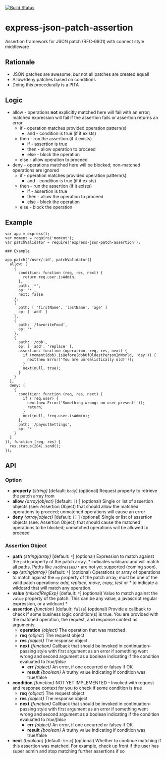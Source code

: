 
[![Build Status](https://travis-ci.org/matmar10/express-json-patch-assertion.svg?branch=master)](https://travis-ci.org/matmar10/express-json-patch-assertion)



# express-json-patch-assertion

Assertion framework for JSON patch (RFC-6901) with connect style middleware

## Rationale

* JSON patches are awesome, _but_ not all patches are created equal!
* Allow/deny patches based on conditions
* Doing this procedurally is a PITA

## Logic

* allow - operations **not** explicitly matched here will fail with an error; matched expression will fail if the assertion fails or assertion returns an error
  * if - operation matches provided operation pattern(s)
    * and - condition is true (if it exists)
  * then - run the assertion (if it exists)
    * if - assertion is true
    * then - allow operation to proceed
    * else - block the operation
  * else - allow operation to proceed
* deny - operations matched here will be blocked; non-matched operations are ignored
  * if - operation matches provided operation pattern(s)
    * and - condition is true (if it exists)
  * then - run the assertion (if it exists)
    * if - assertion is true
    * then - allow the operation to proceed
    * else - block the operation
  * else - block the operation

## Example

```
var app = express();
var moment = require('moment');
var patchValidator = require('express-json-patch-assertion');

### Example

app.patch('/user/:id', patchValidator({
  allow: [
    {
      condition: function (req, res, next) {
        return req.user.isAdmin;
      },
      path: '*',
      op: '*',
      next: false
    },
    {
      path: [ 'firstName', 'lastName', 'age' ]
      op: [ 'add' ]
    },
    {
      path: '/favoriteFood',
      op: '*'
    },
    {
      path: '/dob',
      op: [ 'add', 'replace' ],
      assertion: function (operation, req, res, next) {
        if (moment(dob).isBefore(dobOfOldestPersonInWorld, 'day')) {
          next(new Error('You are unrealistically old!'));
        }
        next(null, true);
      }
    }
  ],
  deny: [
    {
      condition: function (req, res, next) {
        if (!req.user) {
          next(new Error('Something wrong: no user present!'));
          return;
        }
        next(null, !req.user.isAdmin);
      },
      path: '/payoutSettings',
      op: '*'
    }
  ]
}), function (req, res) {
  res.status(204).send();
});

```

## API

### Option

* **property** _{string}_ [default: `body`] (optional) Request property to retrieve the patch array from
* **allow** _{array|object}_ [default: `[]` ] (optional) Single or list of assertion objects (see: Assertion Object) that should allow the matched operations to proceed; unmatched operations will cause an error
* **deny** _{array|object}_ [default: `[]` ] (optional) Single or list of assertion objects (see: Assertion Object) that should cause the matched operations to be blocked; unmatched operations will be allowed to proceed

### Assertion Object

* **path** _{string|array}_ [default: `*`] (optional) Expression to match against the `path` property of the patch array. _*_ indicates wildcard and will match all paths. Paths like `/addresses/*` are not yet supported (coming soon).
* **op** _{string|array}_ [default: `*`] (optional) Operations or array of operations to match against the `op` property of the patch array; must be one of the valid patch operations: _add_, _replace_, _move_, _copy_, _test_ or _*_ to indicate a wildcard that will match any operation.
* **value** _{mixed|RegExp}_ [default: `*`] (optional) Value to match against the `value` property of the patch. This can be any value, a javascript regular expression, or a wildcard _*_
* **assertion** _{function}_ [default: `false`] (optional) Provide a callback to check if some business logic condition(s) is true. You are provided with the matched operation, the request, and response context as arguments:
	* **operation** _{object}_ The operation that was matched
	* **req** _{object}_ The request object
	* **res** _{object}_ The response object
	* **next** _{function}_ Callback that should be invoked in continuation-passing style with first argument as an error if something went wrong and second argument as a boolean indicating if the condition evaluated to _true_/_false_
		* **err** _{object}_ An error, if one occurred or falsey if OK
		* **result** _{boolean}_ A truthy value indicating if condition was true/false
* **condition** _{function}_ NOT YET IMPLEMENTED - Invoked with request and response context for you to check if some condition is true
	* **req** _{object}_ The request object
	* **res** _{object}_ The response object
	* **next** _{function}_ Callback that should be invoked in continuation-passing style with first argument as an error if something went wrong and second argument as a boolean indicating if the condition evaluated to _true_/_false_
		* **err** _{object}_ An error, if one occurred or falsey if OK
		* **result** _{boolean}_ A truthy value indicating if condition was true/false
* **next** _{boolean}_ [default: `true`] (optional) Whether to continue matching if this assertion was matched. For example, check up front if the user has super admin and stop matching further assertions if so
